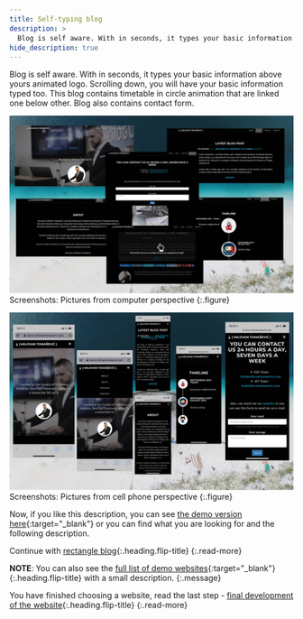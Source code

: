 ```yaml
---
title: Self-typing blog
description: >
  Blog is self aware. With in seconds, it types your basic information above yours animated logo... by Milovan Tomašević
hide_description: true
---
```


Blog is self aware. With in seconds, it types your basic information above yours animated logo. Scrolling down, you will have your basic information typed too. This blog contains timetable in circle animation that are linked one below other. Blog also contains contact form.  

![](/assets/img/sites/demo9/screenshot-from-mac.jpg)
Screenshots: Pictures from computer perspective
{:.figure}

![](/assets/img/sites/demo9/screenshot-from-iphone.jpg)
Screenshots: Pictures from cell phone perspective
{:.figure}


Now, if you like this description, you can see [the demo version here][demo9]{:target="_blank"} or you can find what you are looking for and the following description.


Continue with [rectangle blog]{:.heading.flip-title}
{:.read-more}

**NOTE**: You can also see the [full list of demo websites]{:target="_blank"}{:.heading.flip-title} with a small description.
{:.message}


You have finished choosing a website, read the last step - [final development of the website]{:.heading.flip-title}
{:.read-more}

[demo9]: https://www.demo.milovantomasevic.com/demo9
[rectangle blog]: rectangle-blog.md
[full list of demo websites]: https://www.demo.milovantomasevic.com/
[final development of the website]: ../final-development-of-the-website.md